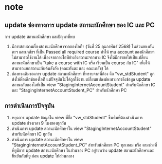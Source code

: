 # note
## update ช่องทางการ update สถานะนักศึกษา ของ IC และ PC
การ update สถานะนักศึกษา และปัญหาที่พบ
1. มีการสอบถามเรื่องสถานะนักศึกษาจากกองไอทีฯ (วันที่ 25 กุมภาพันธ์ 2568) ในส่วนของทันตะฯ และเภสัชฯ ที่เป็น Passed all required course ทำให้ mu account ของนักศึกษาไม่สามารถใช้งานได้ เนื่องจากกองไอทีอ้างอิงสถานะจากทาง IC จึงได้มีการขอให้เป็นเปลี่ยนสถานะนักศึกษาเป็น "take a course with IC หรือ เรียนเป็น course กับ IC" เพื่อให้สามารถแยกสถานะกับต้นสังกัด (คณะทันตะ และ คณะเภสัช) ได้
2. ช่องทางเดิมของการ update สถานะนักศึกษา ที่ทราบจากพี่ต้อง คือ "vw_stdStudent" ถูกส่งให้พี่อเล็กซ์กองไอที แต่ปัจจุบันไม่ได้ถูกใช้งาน เปลี่ยนแปลงช่องทางการดึงข้อมูล update สถานะกับกองไอทีเป็น view "StagingInternetAccountStudent" สำหรับนักศึกษา IC และ "StagingInternetAccountStudent_PC" สำหรับนักศึกษา PC
 
## การดำเนินการปัจจุบัน
1. หยุดการ update ข้อมูลใน view ที่ชื่อ "vw_stdStudent" ซึ่งเดิมพี่ต้องดำเนินการ update ช่วงเวลา 9 โมงของทุกวัน
2. ดำเนินการ update สถานะนักศึกษาใน  view "StagingInternetAccountStudent" สำหรับนักศึกษา IC ทุกวัน
3. ดำเนินการ update สถานะนักศึกษาใน view "StagingInternetAccountStudent_PC" สำหรับนักศึกษา PC ทุกเทอม หรือ ตามช่วงที่พี่ยูมีการ update สถานะนักศึกษา ในส่วนของ PC อยู่ระหว่าง update สถานะนักศึกษาและยืนยันกับพี่ยู ก่อน update ให้ส่วนกลาง

